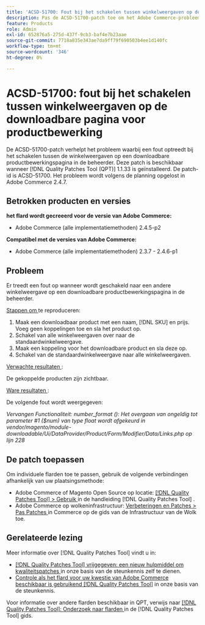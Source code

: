 ```yaml
---
title: 'ACSD-51700: Fout bij het schakelen tussen winkelweergaven op downloadbare pagina voor productbewerking.'
description: Pas de ACSD-51700-patch toe om het Adobe Commerce-probleem op te lossen, waarbij een fout optreedt bij het schakelen tussen de winkelweergaven op een downloadbare productbewerkingspagina in de beheerder.
feature: Products
role: Admin
exl-id: 652876a5-275d-437f-9cb3-baf4e7b23aae
source-git-commit: 7718a835e343ae7da9ff79f690503b4ee1d140fc
workflow-type: tm+mt
source-wordcount: '346'
ht-degree: 0%

---
```


# ACSD-51700: fout bij het schakelen tussen winkelweergaven op de downloadbare pagina voor productbewerking

De ACSD-51700-patch verhelpt het probleem waarbij een fout optreedt bij het schakelen tussen de winkelweergaven op een downloadbare productbewerkingspagina in de beheerder. Deze patch is beschikbaar wanneer [!DNL Quality Patches Tool (QPT)] 1.1.33 is geïnstalleerd. De patch-id is ACSD-51700. Het probleem wordt volgens de planning opgelost in Adobe Commerce 2.4.7.

## Betrokken producten en versies

**het flard wordt gecreeerd voor de versie van Adobe Commerce:**

* Adobe Commerce (alle implementatiemethoden) 2.4.5-p2

**Compatibel met de versies van Adobe Commerce:**

* Adobe Commerce (alle implementatiemethoden) 2.3.7 - 2.4.6-p1

## Probleem

Er treedt een fout op wanneer wordt geschakeld naar een andere winkelweergave op een downloadbare productbewerkingspagina in de beheerder.

<u> Stappen om </u> te reproduceren:

1. Maak een downloadbaar product met een naam, [!DNL SKU] en prijs. Voeg geen koppelingen toe en sla het product op.
1. Schakel van alle winkelweergaven over naar de standaardwinkelweergave.
1. Maak een koppeling voor het downloadbare product en sla deze op.
1. Schakel van de standaardwinkelweergave naar alle winkelweergaven.

<u> Verwachte resultaten </u>:

De gekoppelde producten zijn zichtbaar.

<u> Ware resultaten </u>:

De volgende fout wordt weergegeven:

*Vervangen Functionaliteit: number_format (): Het overgaan van ongeldig tot parameter #1 ($num) van type float wordt afgekeurd in vendor/magento/module-downloadable/Ui/DataProvider/Product/Form/Modifier/Data/Links.php op lijn 228*

## De patch toepassen

Om individuele flarden toe te passen, gebruik de volgende verbindingen afhankelijk van uw plaatsingsmethode:

* Adobe Commerce of Magento Open Source op locatie: [[!DNL Quality Patches Tool]  > Gebruik ](https://experienceleague.adobe.com/docs/commerce-operations/tools/quality-patches-tool/usage.html) in de handleiding [!DNL Quality Patches Tool] .
* Adobe Commerce op wolkeninfrastructuur: [ Verbeteringen en Patches > Pas Patches ](https://experienceleague.adobe.com/docs/commerce-cloud-service/user-guide/develop/upgrade/apply-patches.html) in Commerce op de gids van de Infrastructuur van de Wolk toe.

## Gerelateerde lezing

Meer informatie over [!DNL Quality Patches Tool] vindt u in:

* [[!DNL Quality Patches Tool]  vrijgegeven: een nieuw hulpmiddel om kwaliteitspatches ](/help/announcements/adobe-commerce-announcements/magento-quality-patches-released-new-tool-to-self-serve-quality-patches.md) in onze basis van de steunkennis zelf te dienen.
* [ Controle als het flard voor uw kwestie van Adobe Commerce beschikbaar is gebruikend  [!DNL Quality Patches Tool]](/help/support-tools/patches-available-in-qpt-tool/check-patch-for-magento-issue-with-magento-quality-patches.md) in onze basis van de steunkennis.

Voor informatie over andere flarden beschikbaar in QPT, verwijs naar [[!DNL Quality Patches Tool]: Onderzoek naar flarden ](https://experienceleague.adobe.com/tools/commerce-quality-patches/index.html) in de [!DNL Quality Patches Tool] gids.
